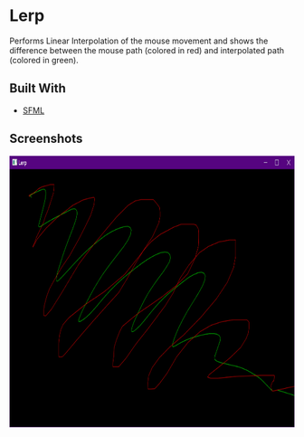 # Lerp

Performs Linear Interpolation of the mouse movement and shows the difference between the mouse path (colored in red) and interpolated path (colored in green).

## Built With

- [SFML](https://www.sfml-dev.org/)

## Screenshots

<img height="480px" src="Screenshots/1.png">
